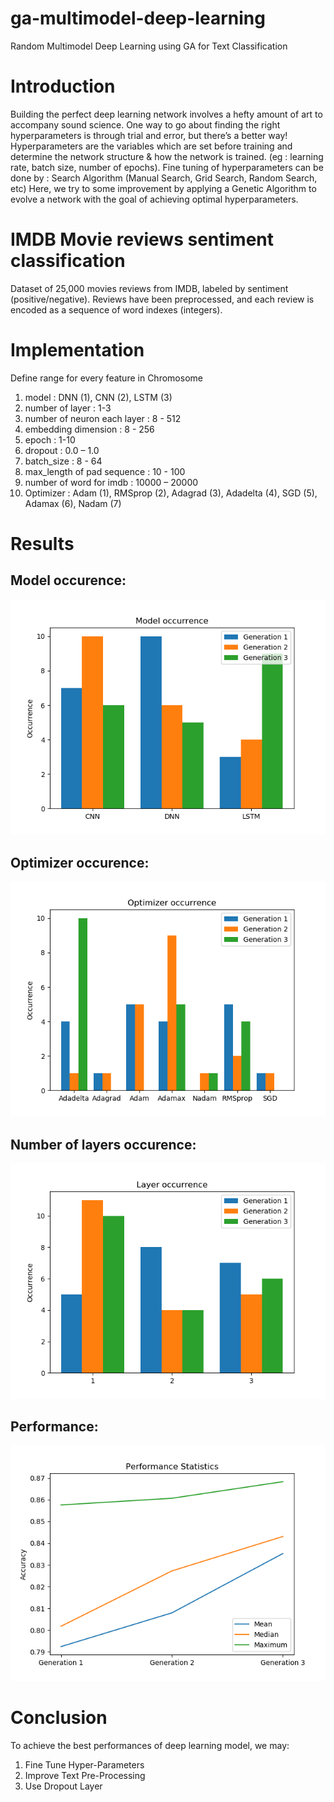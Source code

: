 # ga-multimodel-deep-learning
Random Multimodel Deep Learning using GA for Text Classification

# Introduction
Building the perfect deep learning network involves a hefty amount of art to accompany sound science. One way to go about finding the right hyperparameters is through trial and error, but there’s a better way!
Hyperparameters are the variables which are set before training and determine the network structure & how the network is trained. (eg : learning rate, batch size, number of epochs). Fine tuning of hyperparameters can be done by : Search Algorithm (Manual Search, Grid Search, Random Search, etc)
Here, we try to some improvement by applying a Genetic Algorithm to evolve a network with the goal of achieving optimal hyperparameters.

# IMDB Movie reviews sentiment classification
Dataset of 25,000 movies reviews from IMDB, labeled by sentiment (positive/negative). Reviews have been preprocessed, and each review is encoded as a sequence of word indexes (integers).

# Implementation
Define range for every feature in Chromosome
1. model : DNN (1), CNN (2), LSTM (3)
2. number of layer : 1-3
3. number of neuron each layer : 8 - 512
4. embedding dimension : 8 - 256
5. epoch :  1-10
6. dropout :  0.0 – 1.0
7. batch_size : 8 - 64
8. max_length of pad sequence : 10 - 100
9. number of word for imdb : 10000 – 20000
10. Optimizer :  Adam (1), RMSprop (2), Adagrad (3),  Adadelta (4), SGD (5), Adamax (6), Nadam (7)

# Results
## Model occurence:
![alt text](https://raw.githubusercontent.com/diannatarahman/ga-multimodel-deep-learning/master/img/model.png)
## Optimizer occurence:
![alt text](https://raw.githubusercontent.com/diannatarahman/ga-multimodel-deep-learning/master/img/optimizer.png)
## Number of layers occurence:
![alt text](https://raw.githubusercontent.com/diannatarahman/ga-multimodel-deep-learning/master/img/layer.png)
## Performance:
![alt text](https://raw.githubusercontent.com/diannatarahman/ga-multimodel-deep-learning/master/img/performance.png)

# Conclusion
To achieve the best performances of deep learning model, we may:
1. Fine Tune Hyper-Parameters 
2. Improve Text Pre-Processing 
3. Use Dropout Layer

